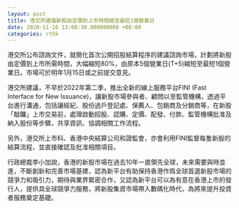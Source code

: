 ```yaml
---
layout: post
title: 港交所建議新股由定價到上市時間縮至最短1個營業日
date: 2020-11-16 13:08:30.000000000 +08:00
categories: rthk
---
```


港交所公布諮詢文件，就簡化首次公開招股結算程序的建議諮詢市場，計劃將新股由定價到上市所需時間，大幅縮短80%，由原本5個營業日(T+5)縮短至最短1個營業日。市場可於明年1月15日或之前提交意見。

港交所建議，不早於2022年第二季，推出全新的線上服務平台FINI (Fast Interface for New Issuance)，讓新股市場參與者、顧問以至監管機構，透過平台進行溝通，包括讓經紀、股份過戶登記處、保薦人、包銷商及分銷商等，在新股「敲鑼」上市交易前，處理啟動招股、認購、定價、配發、付款、監管機構批准及納入股份等步驟，共享資訊、協調相關工作流程。 

另外，港交所上市科、香港中央結算公司和證監會，亦會利用FINI監督每隻新股的結算流程，並直接確認及批准相關項目。

行政總裁李小加說，香港的新股市場在過去10年一直領先全球，未來需要與時並進，不斷創新和完善市場基建，認為新平台有助保持香港作爲全球首選新股市場的競爭力和吸引力，期待與業界緊密合作，又認為新平台可以為有意在香港上市的發行人，提供具全球競爭力服務，將新股集資市場帶入數碼化時代，為將來提升投資者服務奠定基礎。
